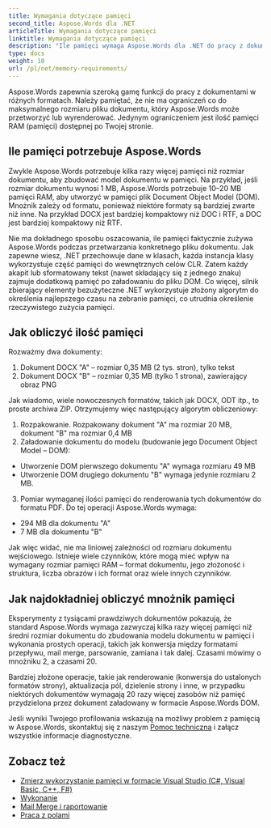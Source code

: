 ```yaml
---
title: Wymagania dotyczące pamięci
second_title: Aspose.Words dla .NET
articleTitle: Wymagania dotyczące pamięci
linktitle: Wymagania dotyczące pamięci
description: "Ile pamięci wymaga Aspose.Words dla .NET do pracy z dokumentami? Poznaj szczegóły."
type: docs
weight: 10
url: /pl/net/memory-requirements/
---
```


Aspose.Words zapewnia szeroką gamę funkcji do pracy z dokumentami w różnych formatach. Należy pamiętać, że nie ma ograniczeń co do maksymalnego rozmiaru pliku dokumentu, który Aspose.Words może przetworzyć lub wyrenderować. Jedynym ograniczeniem jest ilość pamięci RAM (pamięci) dostępnej po Twojej stronie.

## Ile pamięci potrzebuje Aspose.Words

Zwykle Aspose.Words potrzebuje kilka razy więcej pamięci niż rozmiar dokumentu, aby zbudować model dokumentu w pamięci. Na przykład, jeśli rozmiar dokumentu wynosi 1 MB, Aspose.Words potrzebuje 10–20 MB pamięci RAM, aby utworzyć w pamięci plik Document Object Model (DOM). Mnożnik zależy od formatu, ponieważ niektóre formaty są bardziej zwarte niż inne. Na przykład DOCX jest bardziej kompaktowy niż DOC i RTF, a DOC jest bardziej kompaktowy niż RTF.

Nie ma dokładnego sposobu oszacowania, ile pamięci faktycznie zużywa Aspose.Words podczas przetwarzania konkretnego pliku dokumentu. Jak zapewne wiesz, .NET przechowuje dane w klasach, każda instancja klasy wykorzystuje część pamięci do wewnętrznych celów CLR. Zatem każdy akapit lub sformatowany tekst (nawet składający się z jednego znaku) zajmuje dodatkową pamięć po załadowaniu do pliku DOM. Co więcej, silnik zbierający elementy bezużyteczne .NET wykorzystuje złożony algorytm do określenia najlepszego czasu na zebranie pamięci, co utrudnia określenie rzeczywistego zużycia pamięci.

## Jak obliczyć ilość pamięci

Rozważmy dwa dokumenty:

1. Dokument DOCX "A" – rozmiar 0,35 MB (2 tys. stron), tylko tekst
2. Dokument DOCX "B" – rozmiar 0,35 MB (tylko 1 strona), zawierający obraz PNG

Jak wiadomo, wiele nowoczesnych formatów, takich jak DOCX, ODT itp., to proste archiwa ZIP. Otrzymujemy więc następujący algorytm obliczeniowy:
1. Rozpakowanie. Rozpakowany dokument "A" ma rozmiar 20 MB, dokument "B" ma rozmiar 0,4 MB
2. Załadowanie dokumentu do modelu (budowanie jego Document Object Model – DOM):
* Utworzenie DOM pierwszego dokumentu "A" wymaga rozmiaru 49 MB
* Utworzenie DOM drugiego dokumentu "B" wymaga jedynie rozmiaru 2 MB.
3. Pomiar wymaganej ilości pamięci do renderowania tych dokumentów do formatu PDF. Do tej operacji Aspose.Words wymaga:
  * 294 MB dla dokumentu "A"
  * 7 MB dla dokumentu "B"

Jak więc widać, nie ma liniowej zależności od rozmiaru dokumentu wejściowego. Istnieje wiele czynników, które mogą mieć wpływ na wymagany rozmiar pamięci RAM – format dokumentu, jego złożoność i struktura, liczba obrazów i ich format oraz wiele innych czynników.

## Jak najdokładniej obliczyć mnożnik pamięci

Eksperymenty z tysiącami prawdziwych dokumentów pokazują, że standard Aspose.Words wymaga zazwyczaj kilka razy więcej pamięci niż średni rozmiar dokumentu do zbudowania modelu dokumentu w pamięci i wykonania prostych operacji, takich jak konwersja między formatami przepływu, mail merge, parsowanie, zamiana i tak dalej. Czasami mówimy o mnożniku 2, a czasami 20.

Bardziej złożone operacje, takie jak renderowanie (konwersja do ustalonych formatów strony), aktualizacja pól, dzielenie strony i inne, w przypadku niektórych dokumentów wymagają 20 razy więcej zasobów niż pamięć przydzielona przez dokument załadowany w formacie Aspose.Words DOM.

Jeśli wyniki Twojego profilowania wskazują na możliwy problem z pamięcią w Aspose.Words, skontaktuj się z naszym [Pomoc techniczna](/words/pl/net/technical-support/) i załącz wszystkie informacje diagnostyczne.

## Zobacz też

* [Zmierz wykorzystanie pamięci w formacie Visual Studio (C#, Visual Basic, C++, F#)](https://learn.microsoft.com/en-us/visualstudio/profiling/memory-usage?view=vs-2022)
* [Wykonanie](/words/pl/net/rendering/)
* [Mail Merge i raportowanie](/words/net/mail-merge-and-reporting/)
* [Praca z polami](/words/pl/net/working-with-fields/)